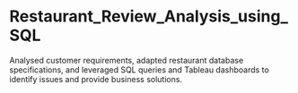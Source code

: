 # Restaurant_Review_Analysis_using_SQL
Analysed customer requirements, adapted restaurant database specifications, and leveraged SQL queries and Tableau dashboards to identify issues and provide business solutions.
